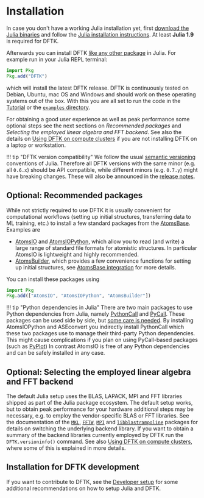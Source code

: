 # Installation

In case you don't have a working Julia installation yet, first
[download the Julia binaries](https://julialang.org/downloads/)
and follow the [Julia installation instructions](https://julialang.org/downloads/platform/).
At least **Julia 1.9** is required for DFTK.

Afterwards you can install DFTK
[like any other package](https://julialang.github.io/Pkg.jl/v1/getting-started/)
in Julia. For example run in your Julia REPL terminal:
```julia
import Pkg
Pkg.add("DFTK")
```
which will install the latest DFTK release.
DFTK is continuously tested on Debian, Ubuntu, mac OS and Windows and should work on
these operating systems out of the box.
With this you are all set to run the code in the [Tutorial](@ref) or the
[`examples` directory](https://dftk.org/tree/master/examples).

For obtaining a good user experience as well as peak performance
some optional steps see the next sections on *Recommended packages*
and *Selecting the employed linear algebra and FFT backend*.
See also the details on [Using DFTK on compute clusters](@ref)
if you are not installing DFTK on a laptop or workstation.

!!! tip "DFTK version compatibility"
    We follow the usual [semantic versioning](https://semver.org/) conventions of Julia.
    Therefore all DFTK versions with the same minor (e.g. all `0.6.x`) should be
    API compatible, while different minors (e.g. `0.7.y`) might have breaking changes.
    These will also be announced in the [release notes](https://github.com/JuliaMolSim/DFTK.jl/releases).

## Optional: Recommended packages
While not strictly required to use DFTK it is usually convenient for computational
workflows (setting up initial structures, transferring data to ML training, etc.)
to install a few standard packages from the [AtomsBase](https://github.com/JuliaMolSim/AtomsBase.jl).
Examples are
- [AtomsIO](https://github.com/mfherbst/AtomsIO.jl) and
  [AtomsIOPython](https://github.com/mfherbst/AtomsIO.jl),
  which allow you to read (and write) a large range of standard file formats
  for atomistic structures. In particular AtomsIO is lightweight and highly recommended.
- [AtomsBuilder](https://github.com/JuliaMolSim/AtomsBuilder.jl),
  which provides a few convenience functions for setting up initial structures,
  see [AtomsBase integration](@ref) for more details.

You can install these packages using
```julia
import Pkg
Pkg.add(["AtomsIO", "AtomsIOPython", "AtomsBuilder"])
```

!!! tip "Python dependencies in Julia"
    There are two main packages to use Python dependencies from Julia,
    namely [PythonCall](https://cjdoris.github.io/PythonCall.jl)
    and [PyCall](https://github.com/JuliaPy/PyCall.jl).
    These packages can be used side by side,
    but [some care is needed](https://cjdoris.github.io/PythonCall.jl/stable/pycall/).
    By installing AtomsIOPython and ASEconvert you indirectly install PythonCall
    which these two packages use to manage their third-party Python dependencies.
    This might cause complications if you plan on using PyCall-based packages
    (such as [PyPlot](https://github.com/JuliaPy/PyPlot.jl))
    In contrast AtomsIO is free of any Python dependencies and can be safely
    installed in any case.

## Optional: Selecting the employed linear algebra and FFT backend
The default Julia setup uses the BLAS, LAPACK, MPI and FFT libraries shipped as part
of the Julia package ecosystem.
The default setup works, but to obtain peak performance
for your hardware additional steps may be necessary, e.g. to employ the vendor-specific
BLAS or FFT libraries. See the documentation of the
[`MKL`](https://github.com/JuliaLinearAlgebra/MKL.jl),
[`FFTW`](https://juliamath.github.io/FFTW.jl/stable/),
[`MPI`](https://juliaparallel.org/MPI.jl/stable/configuration/#configure_system_binary)
and
[`libblastrampoline`](https://github.com/JuliaLinearAlgebra/libblastrampoline)
packages for details on switching the underlying backend library.
If you want to obtain a summary of the backend libraries currently employed
by DFTK run the `DFTK.versioninfo()` command.
See also [Using DFTK on compute clusters](@ref), where some of this is explained
in more details.

## Installation for DFTK development
If you want to contribute to DFTK, see the [Developer setup](@ref)
for some additional recommendations on how to setup Julia and DFTK.
